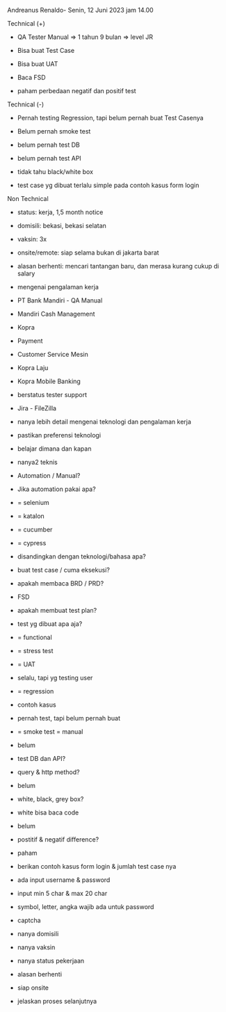 Andreanus Renaldo- Senin, 12 Juni 2023 jam 14.00  

Technical (+)  

- QA Tester Manual => 1 tahun 9 bulan => level JR   
    
- Bisa buat Test Case  
    
- Bisa buat UAT  
    
- Baca FSD  
    
- paham perbedaan negatif dan positif test  
    

Technical (-)  

- Pernah testing Regression, tapi belum pernah buat Test Casenya  
    
- Belum pernah smoke test  
    
- belum pernah test DB  
    
- belum pernah test API  
    
- tidak tahu black/white box  
    
- test case yg dibuat terlalu simple pada contoh kasus form login  
    

Non Technical  

- status: kerja, 1,5 month notice  
    
- domisili: bekasi, bekasi selatan  
    
- vaksin: 3x  
    
- onsite/remote: siap selama bukan di jakarta barat  
    
- alasan berhenti: mencari tantangan baru, dan merasa kurang cukup di salary  
    

  

  

- mengenai pengalaman kerja  
    

- PT Bank Mandiri - QA Manual  
    

- Mandiri Cash Management  
    
- Kopra  
    
- Payment  
    
- Customer Service Mesin  
    
- Kopra Laju  
    
- Kopra Mobile Banking  
    
- berstatus tester support  
    
- Jira - FileZilla  
    

- nanya lebih detail mengenai teknologi dan pengalaman kerja  
    
- pastikan preferensi teknologi  
    
- belajar dimana dan kapan  
    
- nanya2 teknis  
    

- Automation / Manual?  
    
- Jika automation pakai apa?  
    

- = selenium  
    
- = katalon  
    
- = cucumber  
    
- = cypress  
    
- disandingkan dengan teknologi/bahasa apa?  
    

- buat test case / cuma eksekusi?  
    

- apakah membaca BRD / PRD?  
    

- FSD  
    

- apakah membuat test plan?  
    
- test yg dibuat apa aja?  
    

- = functional  
    
- = stress test  
    
- = UAT  
    

- selalu, tapi yg testing user  
    

- = regression  
    

- contoh kasus  
    
- pernah test, tapi belum pernah buat  
    

- = smoke test = manual  
    

- belum  
    

- test DB dan API?  
    

- query & http method?  
    
- belum  
    

- white, black, grey box?  
    

- white bisa baca code  
    
- belum  
    

- postitif & negatif difference?  
    

- paham  
    

- berikan contoh kasus form login & jumlah test case nya  
    

- ada input username & password  
    
- input min 5 char & max 20 char  
    
- symbol, letter, angka wajib ada untuk password  
    
- captcha  
    

- nanya domisili  
    
- nanya vaksin  
    
- nanya status pekerjaan  
    
- alasan berhenti  
    
- siap onsite  
    
- jelaskan proses selanjutnya